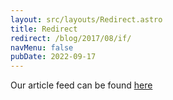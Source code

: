 ```yaml
---
layout: src/layouts/Redirect.astro
title: Redirect
redirect: /blog/2017/08/if/
navMenu: false
pubDate: 2022-09-17
---
```

<div>
Our article feed can be found <a href="/blog/2017/08/if/">here</a>
</div>
